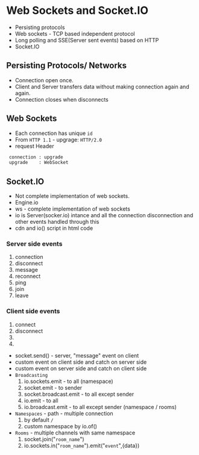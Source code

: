 # Web Sockets and Socket.IO

- Persisting protocols
- Web sockets - TCP based independent protocol
- Long polling and SSE(Server sent events) based on HTTP
- Socket.IO

## Persisting Protocols/ Networks
- Connection open once.
- Client and Server transfers data without making connection again and again.
- Connection closes when disconnects

## Web Sockets
- Each connection has unique `id`
- From `HTTP 1.1` - upgrage: `HTTP/2.0`
- request Header 

```bash
 connection : upgrade
 upgrade    : WebSocket
```

## Socket.IO

- Not complete implementation of web sockets.
- Engine.io
- ws - complete implementation of web sockets
- io is Server(socker.io) intance and all the connection disconnection and other events handled through this
- cdn and io() script in html code

### Server side events
1. connection
2. disconnect
3. message
4. reconnect
5. ping
6. join
7. leave

### Client side events
1. connect
2. disconnect
3. 
4.

- socket.send() - server, "message" event on client
- custom event on client side and catch on server side
- custom event on server side and catch on client side
- `Broadcasting` 
    1. io.sockets.emit - to all (namespace)
    2. socket.emit - to sender
    3. socket.broadcast.emit - to all except sender
    4. io.emit - to all
    5. io.broadcast.emit - to all except sender (namespace / rooms)
- `Namespaces` - path - multiple connection
    1. by default `/`
    2. custom namespace by io.of()
- `Rooms` - multiple channels with same namespace
    1. socket.join("`room_name`")
    2. io.sockets.in("`room_name`").emit("`event`",{data})
